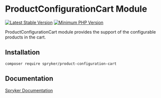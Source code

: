 # ProductConfigurationCart Module
[![Latest Stable Version](https://poser.pugx.org/spryker/product-configuration-cart/v/stable.svg)](https://packagist.org/packages/spryker/product-configuration-cart)
[![Minimum PHP Version](https://img.shields.io/badge/php-%3E%3D%208.2-8892BF.svg)](https://php.net/)

ProductConfigurationCart module provides the support of the configurable products in the cart.

## Installation

```
composer require spryker/product-configuration-cart
```

## Documentation

[Spryker Documentation](https://docs.spryker.com)
